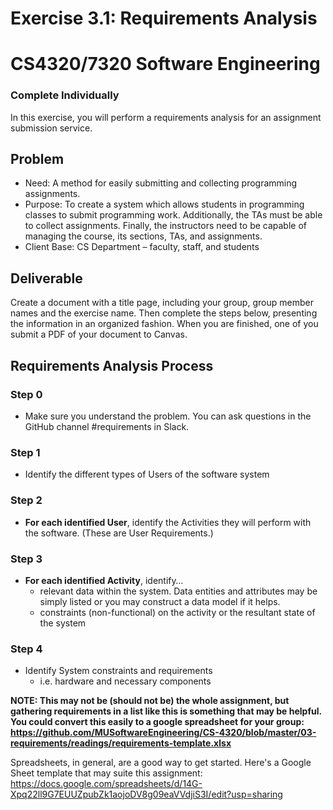 # Exercise 3.1: Requirements Analysis
# CS4320/7320 Software Engineering
### Complete Individually
In this exercise, you will perform a requirements analysis for an assignment submission service.
## Problem
- Need: A method for easily submitting and collecting programming assignments.
- Purpose: To create a system which allows students in programming classes to submit programming work. Additionally, the TAs must be able to collect assignments. Finally, the instructors need to be capable of managing the course, its sections, TAs, and assignments.
- Client Base: CS Department – faculty, staff, and students

## Deliverable
Create a document with a title page, including your group, group member names and the exercise name. Then complete the steps below, presenting the information in an organized fashion. When you are finished, one of you submit a PDF of your document to Canvas.

## Requirements Analysis Process  
### Step 0 
- Make sure you understand the problem. You can ask questions in the GitHub channel #requirements in Slack.  
### Step 1  
- Identify the different types of Users of the software system
### Step 2  
- **For each identified User**, identify the Activities they will perform with the software. (These are User Requirements.)
### Step 3  
- **For each identified Activity**, identify…  
  - relevant data within the system. Data entities and attributes may be simply listed or you may construct a data model if it helps.
  - constraints (non-functional) on the activity or the resultant state of the system  
### Step 4  
- Identify System constraints and requirements
  - i.e. hardware and necessary components


**NOTE: This may not be (should not be) the whole assignment, but gathering requirements in a list like this is something that may be helpful. You could convert this easily to a google spreadsheet for your group: https://github.com/MUSoftwareEngineering/CS-4320/blob/master/03-requirements/readings/requirements-template.xlsx** 

Spreadsheets, in general, are a good way to get started. Here's a Google Sheet template that may suite this assignment: https://docs.google.com/spreadsheets/d/14G-Xpq22ll9G7EUUZpubZk1aojoDV8g09eaVVdjiS3I/edit?usp=sharing

 

